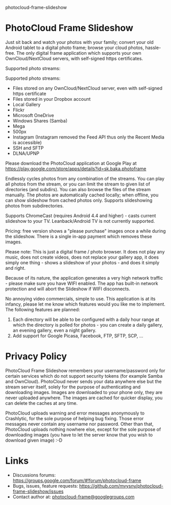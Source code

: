 photocloud-frame-slideshow
# PhotoCloud Frame Slideshow

Just sit back and watch your photos with your family; convert your old Android tablet to a digital photo frame; browse your cloud photos, hassle-free. The only digital frame application which supports your own OwnCloud/NextCloud servers, with self-signed https certificates.

Supported photo streams:

Supported photo streams:
- Files stored on any OwnCloud/NextCloud server, even with self-signed https certificate
- Files stored in your Dropbox account
- Local Gallery
- Flickr
- Microsoft OneDrive
- Windows Shares (Samba)
- Mega
- 500px
- Instagram (Instagram removed the Feed API thus only the Recent Media is accessible)
- SSH and SFTP
- DLNA/UPNP

Please download the PhotoCloud application at Google Play at https://play.google.com/store/apps/details?id=sk.baka.photoframe

Endlessly cycles photos from any combination of the streams. You can play all photos from the stream, or you can limit the stream to given list of directories (and subdirs). You can also browse the files of the stream manually. The photos are automatically cached locally; when offline, you can show slideshow from cached photos only.
Supports slideshowing photos from subdirectories.

Supports ChromeCast (requires Android 4.4 and higher) - casts current slideshow to your TV. Leanback/Android TV is not currently supported.

Pricing: free version shows a "please purchase" images once a while during the slideshow. There is a single in-app payment which removes these images.

Please note:
This is just a digital frame / photo browser. It does not play any music, does not create videos, does not replace your gallery app, it does simply one thing - shows a slideshow of your photos - and does it simply and right.

Because of its nature, the application generates a very high network traffic - please make sure you have WIFI enabled. The app has built-in network protection and will abort the Slideshow if WIFI disconnects.

No annoying video commercials, simple to use. This application is at its infancy, please let me know which features would you like me to implement. The following features are planned:

1. Each directory will be able to be configured with a daily hour range at which the directory is polled for photos - you can create a daily gallery, an evening gallery, even a night gallery.
2. Add support for Google Picasa, Facebook, FTP, SFTP, SCP, ...

# Privacy Policy

PhotoCloud Frame Slideshow remembers your username/password only for certain services which do not support security tokens (for example Samba and OwnCloud). PhotoCloud never sends your data anywhere else but the stream server itself, solely for the purpose of authenticating and downloading images. Images are downloaded to your phone only, they are never uploaded anywhere. The images are cached for quicker display, you can delete the caches at any time.

PhotoCloud uploads warning and error messages anonymously to Crashlytic, for the sole purpose of helping bug fixing. Those error messages never contain any username nor password. Other than that, PhotoCloud uploads nothing nowhere else, except for the sole purpose of downloading images (you have to let the server know that you wish to download given image) :-D

# Links

* Discussions forums: https://groups.google.com/forum/#!forum/photocloud-frame
* Bugs, issues, feature requests: https://github.com/mvysny/photocloud-frame-slideshow/issues
* Contact author at: photocloud-frame@googlegroups.com
